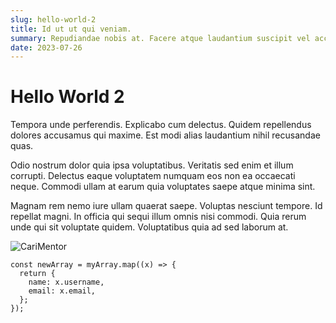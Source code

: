 ```yaml
---
slug: hello-world-2
title: Id ut ut qui veniam.
summary: Repudiandae nobis at. Facere atque laudantium suscipit vel accusamus. Dignissimos veniam ut a qui rerum alias. Consequuntur reiciendis error optio adipisci explicabo facere dolor.
date: 2023-07-26
---
```


# Hello World 2

Tempora unde perferendis. Explicabo cum delectus. Quidem repellendus dolores accusamus qui maxime. Est modi alias laudantium nihil recusandae quas.

Odio nostrum dolor quia ipsa voluptatibus. Veritatis sed enim et illum corrupti. Delectus eaque voluptatem numquam eos non ea occaecati neque. Commodi ullam at earum quia voluptates saepe atque minima sint.

Magnam rem nemo iure ullam quaerat saepe. Voluptas nesciunt tempore. Id repellat magni. In officia qui sequi illum omnis nisi commodi. Quia rerum unde qui sit voluptate quidem. Voluptatibus quia ad sed laborum at.

![CariMentor](/blog/hello-world-2/carimentor.png)

```tsx
const newArray = myArray.map((x) => {
  return {
    name: x.username,
    email: x.email,
  };
});
```
